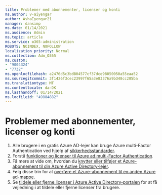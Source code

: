 ```yaml
---
title: Problemer med abonnementer, licenser og konti
ms.author: v-aiyengar
author: AshaIyengar21
manager: dansimp
ms.date: 01/14/2021
ms.audience: Admin
ms.topic: article
ms.service: o365-administration
ROBOTS: NOINDEX, NOFOLLOW
localization_priority: Normal
ms.collection: Adm_O365
ms.custom:
- "9004324"
- "7732"
ms.openlocfilehash: a2476d5c3bd804577cf37dce98050050a55eaa52
ms.sourcegitcommit: 3f1426f3cec23997f65a3e83376a9b348cc205ba
ms.translationtype: MT
ms.contentlocale: da-DK
ms.lasthandoff: 01/14/2021
ms.locfileid: "49884882"
---
```

# <a name="issues-with-subscriptions-licenses-and-accounts"></a>Problemer med abonnementer, licenser og konti

1. Alle brugere i en gratis Azure AD-lejer kan bruge Azure multi-Factor Authentication ved hjælp af [sikkerhedsstandarder](https://docs.microsoft.com/azure/active-directory/fundamentals/concept-fundamentals-security-defaults).
1. Forstå [funktioner og licenser til Azure ad multi-Factor Authentication](https://docs.microsoft.com/azure/active-directory/authentication/concept-mfa-licensing).
1. Få mere at vide om, hvordan du [knytter eller tilføjer et Azure-abonnement til din Azure Active Directory-lejer](https://docs.microsoft.com/azure/active-directory/fundamentals/active-directory-how-subscriptions-associated-directory).
1. Følg disse trin for at [overføre et Azure-abonnement til en anden Azure ad-mappe](https://docs.microsoft.com/azure/role-based-access-control/transfer-subscription).
1. Se [tildele eller fjerne licenser i Azure Active Directory-portalen](https://docs.microsoft.com/azure/active-directory/fundamentals/license-users-groups) for at få vejledning i at tildele eller fjerne licenser fra brugere.